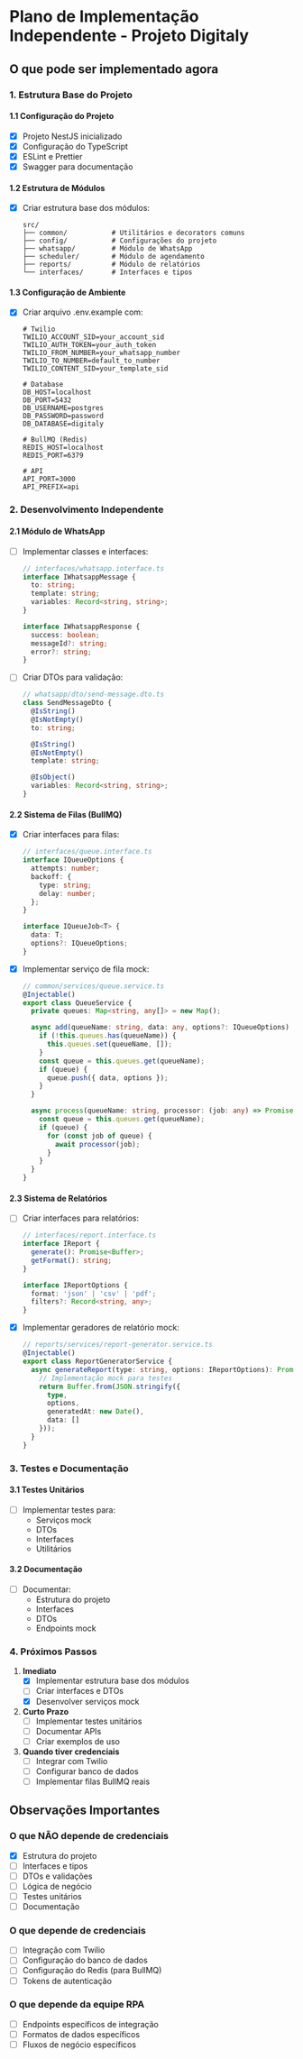 # Plano de Implementação Independente - Projeto Digitaly

## O que pode ser implementado agora

### 1. Estrutura Base do Projeto

#### 1.1 Configuração do Projeto
- [x] Projeto NestJS inicializado
- [x] Configuração do TypeScript
- [x] ESLint e Prettier
- [x] Swagger para documentação

#### 1.2 Estrutura de Módulos
- [x] Criar estrutura base dos módulos:
  ```
  src/
  ├── common/           # Utilitários e decorators comuns
  ├── config/           # Configurações do projeto
  ├── whatsapp/         # Módulo de WhatsApp
  ├── scheduler/        # Módulo de agendamento
  ├── reports/          # Módulo de relatórios
  └── interfaces/       # Interfaces e tipos
  ```

#### 1.3 Configuração de Ambiente
- [x] Criar arquivo .env.example com:
  ```env
  # Twilio
  TWILIO_ACCOUNT_SID=your_account_sid
  TWILIO_AUTH_TOKEN=your_auth_token
  TWILIO_FROM_NUMBER=your_whatsapp_number
  TWILIO_TO_NUMBER=default_to_number
  TWILIO_CONTENT_SID=your_template_sid

  # Database
  DB_HOST=localhost
  DB_PORT=5432
  DB_USERNAME=postgres
  DB_PASSWORD=password
  DB_DATABASE=digitaly

  # BullMQ (Redis)
  REDIS_HOST=localhost
  REDIS_PORT=6379

  # API
  API_PORT=3000
  API_PREFIX=api
  ```

### 2. Desenvolvimento Independente

#### 2.1 Módulo de WhatsApp
- [ ] Implementar classes e interfaces:
  ```typescript
  // interfaces/whatsapp.interface.ts
  interface IWhatsappMessage {
    to: string;
    template: string;
    variables: Record<string, string>;
  }

  interface IWhatsappResponse {
    success: boolean;
    messageId?: string;
    error?: string;
  }
  ```

- [ ] Criar DTOs para validação:
  ```typescript
  // whatsapp/dto/send-message.dto.ts
  class SendMessageDto {
    @IsString()
    @IsNotEmpty()
    to: string;

    @IsString()
    @IsNotEmpty()
    template: string;

    @IsObject()
    variables: Record<string, string>;
  }
  ```

#### 2.2 Sistema de Filas (BullMQ)
- [x] Criar interfaces para filas:
  ```typescript
  // interfaces/queue.interface.ts
  interface IQueueOptions {
    attempts: number;
    backoff: {
      type: string;
      delay: number;
    };
  }

  interface IQueueJob<T> {
    data: T;
    options?: IQueueOptions;
  }
  ```

- [x] Implementar serviço de fila mock:
  ```typescript
  // common/services/queue.service.ts
  @Injectable()
  export class QueueService {
    private queues: Map<string, any[]> = new Map();

    async add(queueName: string, data: any, options?: IQueueOptions) {
      if (!this.queues.has(queueName)) {
        this.queues.set(queueName, []);
      }
      const queue = this.queues.get(queueName);
      if (queue) {
        queue.push({ data, options });
      }
    }

    async process(queueName: string, processor: (job: any) => Promise<void>) {
      const queue = this.queues.get(queueName);
      if (queue) {
        for (const job of queue) {
          await processor(job);
        }
      }
    }
  }
  ```

#### 2.3 Sistema de Relatórios
- [ ] Criar interfaces para relatórios:
  ```typescript
  // interfaces/report.interface.ts
  interface IReport {
    generate(): Promise<Buffer>;
    getFormat(): string;
  }

  interface IReportOptions {
    format: 'json' | 'csv' | 'pdf';
    filters?: Record<string, any>;
  }
  ```

- [x] Implementar geradores de relatório mock:
  ```typescript
  // reports/services/report-generator.service.ts
  @Injectable()
  export class ReportGeneratorService {
    async generateReport(type: string, options: IReportOptions): Promise<Buffer> {
      // Implementação mock para testes
      return Buffer.from(JSON.stringify({
        type,
        options,
        generatedAt: new Date(),
        data: []
      }));
    }
  }
  ```

### 3. Testes e Documentação

#### 3.1 Testes Unitários
- [ ] Implementar testes para:
  - Serviços mock
  - DTOs
  - Interfaces
  - Utilitários

#### 3.2 Documentação
- [ ] Documentar:
  - Estrutura do projeto
  - Interfaces
  - DTOs
  - Endpoints mock

### 4. Próximos Passos

1. **Imediato**
   - [x] Implementar estrutura base dos módulos
   - [ ] Criar interfaces e DTOs
   - [x] Desenvolver serviços mock

2. **Curto Prazo**
   - [ ] Implementar testes unitários
   - [ ] Documentar APIs
   - [ ] Criar exemplos de uso

3. **Quando tiver credenciais**
   - [ ] Integrar com Twilio
   - [ ] Configurar banco de dados
   - [ ] Implementar filas BullMQ reais

## Observações Importantes

### O que NÃO depende de credenciais
- [x] Estrutura do projeto
- [ ] Interfaces e tipos
- [ ] DTOs e validações
- [ ] Lógica de negócio
- [ ] Testes unitários
- [ ] Documentação

### O que depende de credenciais
- [ ] Integração com Twilio
- [ ] Configuração do banco de dados
- [ ] Configuração do Redis (para BullMQ)
- [ ] Tokens de autenticação

### O que depende da equipe RPA
- [ ] Endpoints específicos de integração
- [ ] Formatos de dados específicos
- [ ] Fluxos de negócio específicos 